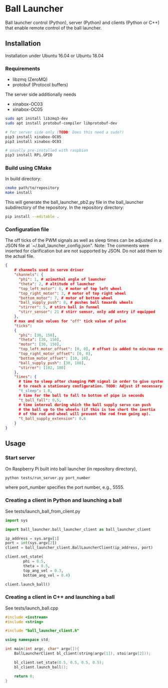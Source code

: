 # Ball Launcher
Ball launcher control (Python), server (Python) and clients (Python or C++) that enable remote control of the ball launcher.

## Installation
Installation under Ubuntu 16.04 or Ubuntu 18.04

### Requirements
* libzmq (ZeroMQ)
* protobuf (Protocol buffers)

The server side additionally needs
* xinabox-OC03
* xinabox-OC05

```bash
sudo apt install libzmq3-dev
sudo apt install protobuf-compiler libprotobuf-dev

# for server side only (TODO: Does this need a sudo?)
pip3 install xinabox-OC05
pip3 install xinabox-OC03

# usually pre-installed with raspbian 
pip3 install RPi.GPIO
```

### Build using CMake
In build directory:

```bash
cmake path/to/repository
make install
```

This will generate the ball_launcher_pb2.py file in the ball_launcher subdirectory of the repository. In the repository directory:

```bash
pip install --editable .
```

### Configuration file

The off ticks of the PWM signals as well as sleep times can be adjusted in a JSON file at `~/.ball_launcher_config.json". Note: The comments were inserted for clarification but are not supported by JSON. Do not add them to the actual file.

```json
{
    # channels used in servo driver
    "channels": {
      "phi": 1, # azimuthal angle of launcher
      "theta": 2, # altitude of launcher
      "top_left_motor": 6, # motor of top left wheel
      "top_right_motor": 3, # motor of top right wheel
      "bottom_motor": 7, # motor of bottom wheel
      "ball_supply_push": 8, # pushes ball towards wheels
      "stirrer": 5, # stirs ball in funnel
      "stirr_sensor": 21 # stirr sensor, only add entry if equipped
    },
    # max and min values for "off" tick value of pulse
    "ticks":
    {
      "phi": [30, 150],
      "theta": [30, 150],
      "motor": [30, 150], 
      "top_left_motor_offset": [0, 0], # offset is added to min/max respectively
      "top_right_motor_offset": [0, 0],
      "bottom_motor_offset": [10, 10],
      "ball_supply_push": [30, 180],
      "stirrer": [102, 180]
    },
    "times": {
      # time to sleep after changing PWM signal in order to give system time
      # to reach a stationary configuration. TODO: Adjust if necessary
      "t_sleep": 1.0,
      # time for the ball to fall to bottom of pipe in seconds
      "t_ball_fall": 0.5,
      # time interval during which the ball supply servo can push
      # the ball up to the wheels (if this is too short the inertia
      # of the rod and wheel will prevent the rod from going up).
      "t_ball_supply_extension": 0.6
    }
}
```

## Usage

### Start server
On Raspberry Pi built into ball launcher (in repository directory),

```bash
python tests/run_server.py port_number
```
where port\_number specifies the port number, e.g., 5555.

### Creating a client in Python and launching a ball
See tests/launch\_ball\_from\_client.py

```python
import sys

import ball_launcher.ball_launcher_client as ball_launcher_client

ip_address = sys.argv[1]
port = int(sys.argv[2])
client = ball_launcher_client.BallLauncherClient(ip_address, port)

client.set_state(
        phi = 0.5, 
        theta = 0.5, 
        top_ang_vel = 0.3, 
        bottom_ang_vel = 0.4)

client.launch_ball()
```

### Creating a client in C++ and launching a ball
See tests/launch\_ball.cpp

```cpp
#include <iostream>
#include <string>

#include "ball_launcher_client.h"

using namespace std;

int main(int argc, char* argv[]){
    BallLauncherClient bl_client(string(argv[1]), stoi(argv[2]));

    bl_client.set_state(0.5, 0.5, 0.5, 0.5);
    bl_client.launch_ball();

    return 0;
}
```
